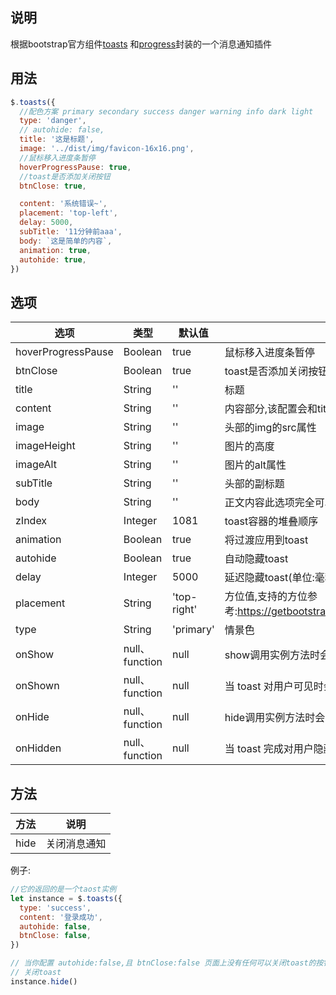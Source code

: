 ## 说明

根据bootstrap官方组件[toasts](https://getbootstrap.com/docs/5.3/components/toasts/)
和[progress](https://getbootstrap.com/docs/5.3/components/progress/)封装的一个消息通知插件

## 用法

```javascript
$.toasts({
  //配色方案 primary secondary success danger warning info dark light
  type: 'danger',
  // autohide: false,
  title: '这是标题',
  image: '../dist/img/favicon-16x16.png',
  //鼠标移入进度条暂停
  hoverProgressPause: true,
  //toast是否添加关闭按钮
  btnClose: true,

  content: '系统错误~',
  placement: 'top-left',
  delay: 5000,
  subTitle: '11分钟前aaa',
  body: `这是简单的内容`,
  animation: true,
  autohide: true,
})
```

## 选项

| 选项               | 类型           | 默认值      | 说明                                                                                 |
| ------------------ | -------------- | ----------- | ------------------------------------------------------------------------------------ |
| hoverProgressPause | Boolean        | true        | 鼠标移入进度条暂停                                                                   |
| btnClose           | Boolean        | true        | toast是否添加关闭按钮                                                                |
| title              | String         | ''          | 标题                                                                                 |
| content            | String         | ''          | 内容部分,该配置会和title和body互斥                                                   |
| image              | String         | ''          | 头部的img的src属性                                                                   |
| imageHeight        | String         | ''          | 图片的高度                                                                           |
| imageAlt           | String         | ''          | 图片的alt属性                                                                        |
| subTitle           | String         | ''          | 头部的副标题                                                                         |
| body               | String         | ''          | 正文内容此选项完全可以自定义body的内容                                               |
| zIndex             | Integer        | 1081        | toast容器的堆叠顺序                                                                  |
| animation          | Boolean        | true        | 将过渡应用到toast                                                                    |
| autohide           | Boolean        | true        | 自动隐藏toast                                                                        |
| delay              | Integer        | 5000        | 延迟隐藏toast(单位:毫秒)                                                             |
| placement          | String         | 'top-right' | 方位值,支持的方位参考:https://getbootstrap.com/docs/5.3/components/toasts/#placement |
| type               | String         | 'primary'   | 情景色                                                                               |
| onShow             | null、function | null        | show调用实例方法时会立即触发此事件                                                   |
| onShown            | null、function | null        | 当 toast 对用户可见时会触发此事件                                                    |
| onHide             | null、function | null        | hide调用实例方法时会立即触发此事件                                                   |
| onHidden           | null、function | null        | 当 toast 完成对用户隐藏时将触发此事件                                                |

## 方法

| 方法 | 说明         |
| ---- | ------------ |
| hide | 关闭消息通知 |

例子:

```javascript
//它的返回的是一个taost实例
let instance = $.toasts({
  type: 'success',
  content: '登录成功',
  autohide: false,
  btnClose: false,
})

// 当你配置 autohide:false,且 btnClose:false 页面上没有任何可以关闭toast的按钮时该方法很有用
// 关闭toast
instance.hide()
```

